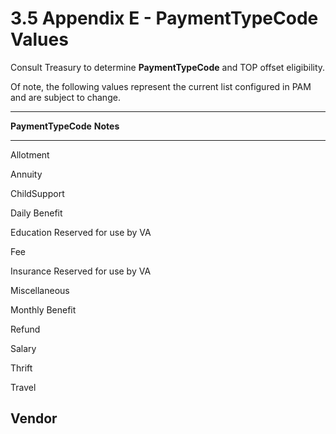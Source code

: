 # 3.5 Appendix E - PaymentTypeCode Values 

Consult Treasury to determine **PaymentTypeCode** and TOP offset
eligibility.

Of note, the following values represent the current list configured in
PAM and are subject to change.

  -----------------------------------------------------------------------
  **PaymentTypeCode**          **Notes**
  ---------------------------- ------------------------------------------
  Allotment                    

  Annuity                      

  ChildSupport                 

  Daily Benefit                

  Education                    Reserved for use by VA

  Fee                          

  Insurance                    Reserved for use by VA

  Miscellaneous                

  Monthly Benefit              

  Refund                       

  Salary                       

  Thrift                       

  Travel                       

  Vendor                       
  -----------------------------------------------------------------------

